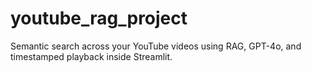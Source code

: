 # youtube_rag_project
Semantic search across your YouTube videos using RAG, GPT-4o, and timestamped playback inside Streamlit.
